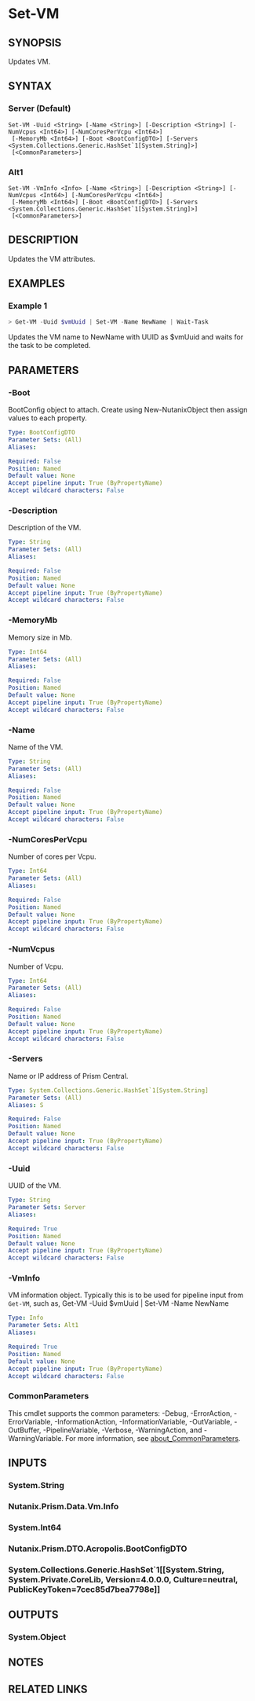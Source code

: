 ﻿---
external help file: Nutanix.Prism.PS.Cmds.dll-Help.xml
Module Name: Nutanix.Prism.PS.Cmds
online version:
schema: 2.0.0
---

# Set-VM

## SYNOPSIS
Updates VM.

## SYNTAX

### Server (Default)
```
Set-VM -Uuid <String> [-Name <String>] [-Description <String>] [-NumVcpus <Int64>] [-NumCoresPerVcpu <Int64>]
 [-MemoryMb <Int64>] [-Boot <BootConfigDTO>] [-Servers <System.Collections.Generic.HashSet`1[System.String]>]
 [<CommonParameters>]
```

### Alt1
```
Set-VM -VmInfo <Info> [-Name <String>] [-Description <String>] [-NumVcpus <Int64>] [-NumCoresPerVcpu <Int64>]
 [-MemoryMb <Int64>] [-Boot <BootConfigDTO>] [-Servers <System.Collections.Generic.HashSet`1[System.String]>]
 [<CommonParameters>]
```

## DESCRIPTION
Updates the VM attributes.

## EXAMPLES

### Example 1
```powershell
> Get-VM -Uuid $vmUuid | Set-VM -Name NewName | Wait-Task
```

Updates the VM name to NewName with UUID as $vmUuid and waits for the task to be completed.

## PARAMETERS

### -Boot
BootConfig object to attach. Create using New-NutanixObject then assign values to each property.

```yaml
Type: BootConfigDTO
Parameter Sets: (All)
Aliases:

Required: False
Position: Named
Default value: None
Accept pipeline input: True (ByPropertyName)
Accept wildcard characters: False
```

### -Description
Description of the VM.

```yaml
Type: String
Parameter Sets: (All)
Aliases:

Required: False
Position: Named
Default value: None
Accept pipeline input: True (ByPropertyName)
Accept wildcard characters: False
```

### -MemoryMb
Memory size in Mb.

```yaml
Type: Int64
Parameter Sets: (All)
Aliases:

Required: False
Position: Named
Default value: None
Accept pipeline input: True (ByPropertyName)
Accept wildcard characters: False
```

### -Name
Name of the VM.

```yaml
Type: String
Parameter Sets: (All)
Aliases:

Required: False
Position: Named
Default value: None
Accept pipeline input: True (ByPropertyName)
Accept wildcard characters: False
```

### -NumCoresPerVcpu
Number of cores per Vcpu.

```yaml
Type: Int64
Parameter Sets: (All)
Aliases:

Required: False
Position: Named
Default value: None
Accept pipeline input: True (ByPropertyName)
Accept wildcard characters: False
```

### -NumVcpus

Number of Vcpu.

```yaml
Type: Int64
Parameter Sets: (All)
Aliases:

Required: False
Position: Named
Default value: None
Accept pipeline input: True (ByPropertyName)
Accept wildcard characters: False
```

### -Servers
Name or IP address of Prism Central.

```yaml
Type: System.Collections.Generic.HashSet`1[System.String]
Parameter Sets: (All)
Aliases: S

Required: False
Position: Named
Default value: None
Accept pipeline input: True (ByPropertyName)
Accept wildcard characters: False
```

### -Uuid
UUID of the VM.

```yaml
Type: String
Parameter Sets: Server
Aliases:

Required: True
Position: Named
Default value: None
Accept pipeline input: True (ByPropertyName)
Accept wildcard characters: False
```

### -VmInfo
VM information object. Typically this is to be used for pipeline input from `Get-VM`, such as, Get-VM -Uuid $vmUuid | Set-VM -Name NewName

```yaml
Type: Info
Parameter Sets: Alt1
Aliases:

Required: True
Position: Named
Default value: None
Accept pipeline input: True (ByPropertyName)
Accept wildcard characters: False
```

### CommonParameters
This cmdlet supports the common parameters: -Debug, -ErrorAction, -ErrorVariable, -InformationAction, -InformationVariable, -OutVariable, -OutBuffer, -PipelineVariable, -Verbose, -WarningAction, and -WarningVariable. For more information, see [about_CommonParameters](http://go.microsoft.com/fwlink/?LinkID=113216).

## INPUTS

### System.String
### Nutanix.Prism.Data.Vm.Info
### System.Int64
### Nutanix.Prism.DTO.Acropolis.BootConfigDTO
### System.Collections.Generic.HashSet`1[[System.String, System.Private.CoreLib, Version=4.0.0.0, Culture=neutral, PublicKeyToken=7cec85d7bea7798e]]
## OUTPUTS

### System.Object
## NOTES

## RELATED LINKS

